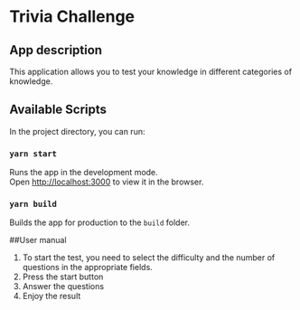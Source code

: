 # Trivia Challenge

## App description
This application allows you to test your knowledge in different categories of knowledge.

## Available Scripts

In the project directory, you can run:

### `yarn start`

Runs the app in the development mode.\
Open [http://localhost:3000](http://localhost:3000) to view it in the browser.

### `yarn build`

Builds the app for production to the `build` folder.

##User manual
1. To start the test, you need to select the difficulty and the number of questions in the appropriate fields.
2. Press the start button
3. Answer the questions
4. Enjoy the result

